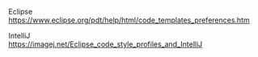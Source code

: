 Eclipse  
https://www.eclipse.org/pdt/help/html/code_templates_preferences.htm

IntelliJ  
https://imagej.net/Eclipse_code_style_profiles_and_IntelliJ
